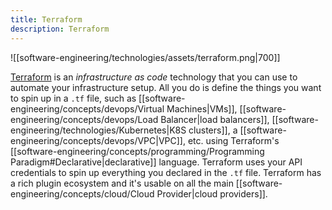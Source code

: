 ```yaml
---
title: Terraform
description: Terraform
---
```


![[software-engineering/technologies/assets/terraform.png|700]]

[Terraform](https://www.terraform.io/) is an *infrastructure as code* technology that you can use to automate your infrastructure setup. All you do is define the things you want to spin up in a `.tf` file, such as [[software-engineering/concepts/devops/Virtual Machines|VMs]], [[software-engineering/concepts/devops/Load Balancer|load balancers]], [[software-engineering/technologies/Kubernetes|K8S clusters]], a [[software-engineering/concepts/devops/VPC|VPC]], etc. using Terraform's [[software-engineering/concepts/programming/Programming Paradigm#Declarative|declarative]] language. Terraform uses your API credentials to spin up everything you declared in the `.tf` file. Terraform has a rich plugin ecosystem and it's usable on all the main [[software-engineering/concepts/cloud/Cloud Provider|cloud providers]].
